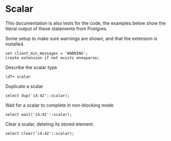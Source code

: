 # Scalar

This documentation is also tests for the code, the examples below
show the literal output of these statements from Postgres.

Some setup to make sure warnings are shown, and that the extension
is installed.
```
set client_min_messages = 'WARNING';
create extension if not exists onesparse;

```
Describe the scalar type
```
\dT+ scalar

```
Duplicate a scalar
```
select dup('i4:42'::scalar);

```
Wait for a scalar to complete in non-blocking mode
```
select wait('i4:42'::scalar);

```
Clear a scalar, deleting its stored element.
```
select clear('i4:42'::scalar);
```